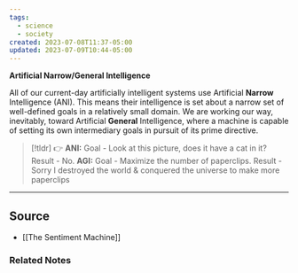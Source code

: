 ```yaml
---
tags:
  - science
  - society
created: 2023-07-08T11:37-05:00
updated: 2023-07-09T10:44-05:00
---
```

**Artificial Narrow/General Intelligence**

All of our current-day artificially intelligent systems use Artificial **Narrow** Intelligence (ANI). This means their intelligence is set about a narrow set of well-defined goals in a relatively small domain. We are working our way, inevitably, toward Artificial **General** Intelligence, where a machine is capable of setting its own intermediary goals in pursuit of its prime directive.

> [!tldr] 👉 **ANI:** 
Goal - Look at this picture, does it have a cat in it?
Result - No.
**AGI:** 
Goal - Maximize the number of paperclips.
Result - Sorry I destroyed the world & conquered the universe to make more paperclips

---

## Source
- [[The Sentiment Machine]]

### Related Notes
